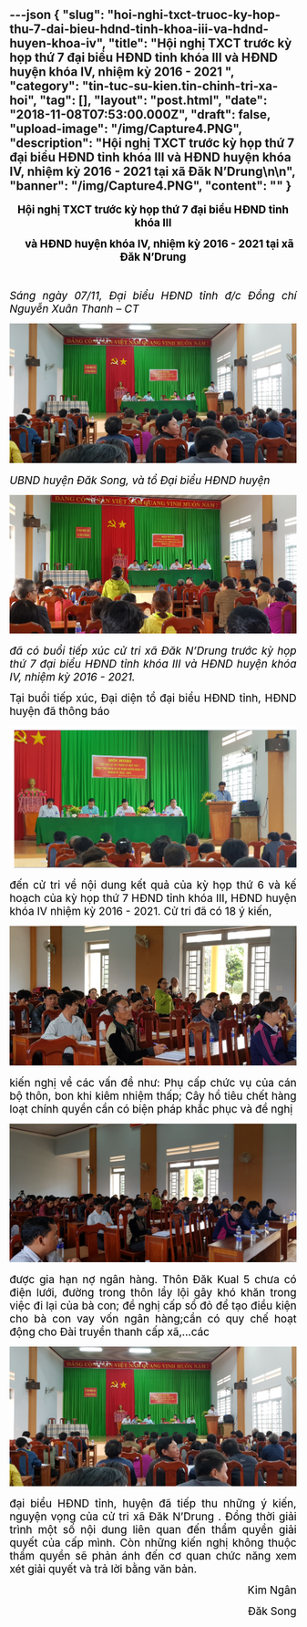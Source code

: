 ---json
{
    "slug": "hoi-nghi-txct-truoc-ky-hop-thu-7-dai-bieu-hdnd-tinh-khoa-iii-va-hdnd-huyen-khoa-iv",
    "title": "Hội nghị TXCT trước kỳ họp thứ 7 đại biểu HĐND tỉnh khóa III và HĐND huyện khóa IV, nhiệm kỳ 2016 - 2021 ",
    "category": "tin-tuc-su-kien.tin-chinh-tri-xa-hoi",
    "tag": [],
    "layout": "post.html",
    "date": "2018-11-08T07:53:00.000Z",
    "draft": false,
    "upload-image": "/img/Capture4.PNG",
    "description": "Hội nghị TXCT trước kỳ họp thứ 7 đại biểu HĐND tỉnh khóa III và HĐND huyện khóa IV, nhiệm kỳ 2016 - 2021 tại xã Đăk N’Drung\n\n",
    "banner": "/img/Capture4.PNG",
    "__content__": ""
}
---
<p style="text-align:center"><strong><span style="font-size:14.0pt"><span style="color:black">Hội nghị TXCT trước kỳ họp thứ 7 đại biểu HĐND tỉnh kh&oacute;a III</span></span></strong></p>

<p style="text-align:center"><strong><span style="font-size:14.0pt"><span style="color:black">&nbsp;&nbsp;&nbsp; &nbsp;v&agrave; HĐND huyện kh&oacute;a IV, nhiệm kỳ 2016 - 2021 tại x&atilde; Đăk N&rsquo;Drung</span></span></strong></p>

<p style="text-align:justify">&nbsp;</p>

<p style="text-align:justify"><em><span style="font-size:14.0pt"><span style="color:black">S&aacute;ng ng&agrave;y 07/11, Đại biểu HĐND tỉnh đ/c Đồng ch&iacute; Nguyễn Xu&acirc;n Thanh &ndash; CT </span></span></em></p>

<p style="text-align:justify"><em><span style="font-size:14.0pt"><span style="color:black"><img alt="" src="/img/Capture2.PNG" /></span></span></em></p>

<p style="text-align:justify"><em><span style="font-size:14.0pt"><span style="color:black">UBND huyện Đăk Song, v&agrave; tổ Đại biểu HĐND huyện </span></span></em></p>

<p style="text-align:justify"><em><span style="font-size:14.0pt"><span style="color:black"><img alt="" src="/img/Capture1.PNG" /></span></span></em></p>

<p style="text-align:justify"><em><span style="font-size:14.0pt"><span style="color:black">đ&atilde; c&oacute; buổi tiếp x&uacute;c cử tri x&atilde; Đăk N&rsquo;Drung trước kỳ họp thứ 7 đại biểu HĐND tỉnh kh&oacute;a III v&agrave; HĐND huyện kh&oacute;a IV, nhiệm kỳ 2016 - 2021.</span></span></em></p>

<p style="text-align:justify"><span style="font-size:14.0pt"><span style="color:black">Tại buổi tiếp x&uacute;c, Đại diện tổ đại biểu HĐND tỉnh, HĐND huyện đ&atilde; th&ocirc;ng b&aacute;o </span></span></p>

<p style="text-align:justify"><span style="font-size:14.0pt"><span style="color:black"><img alt="" src="/img/Capture3.PNG" /></span></span></p>

<p style="text-align:justify"><span style="font-size:14.0pt"><span style="color:black">đến cử tri về nội dung kết quả của kỳ họp thứ 6 v&agrave; kế hoạch của kỳ họp thứ 7 HĐND tỉnh kh&oacute;a III, HĐND huyện kh&oacute;a IV nhiệm kỳ 2016 - 2021. Cử tri đ&atilde; c&oacute; 18 &yacute; kiến, </span></span></p>

<p style="text-align:justify"><span style="font-size:14.0pt"><span style="color:black"><img alt="" src="/img/Capture5.PNG" /></span></span></p>

<p style="text-align:justify"><span style="font-size:14.0pt"><span style="color:black">kiến nghị về c&aacute;c vấn đề như: Phụ cấp chức vụ của c&aacute;n bộ th&ocirc;n, bon khi ki&ecirc;m nhiệm thấp; C&acirc;y hồ ti&ecirc;u chết h&agrave;ng loạt ch&iacute;nh quyền cần c&oacute; biện ph&aacute;p khắc phục v&agrave; đề nghị </span></span></p>

<p style="text-align:justify"><span style="font-size:14.0pt"><span style="color:black"><img alt="" src="/img/Capture6.PNG" /></span></span></p>

<p style="text-align:justify"><span style="font-size:14.0pt"><span style="color:black">được gia hạn nợ ng&acirc;n h&agrave;ng. Th&ocirc;n Đăk Kual 5 chưa c&oacute; điện lưới, đường trong th&ocirc;n lầy lội g&acirc;y kh&oacute; khăn trong việc đi lại của b&agrave; con; đề nghị cấp sổ đỏ để tạo điều kiện cho b&agrave; con vay vốn ng&acirc;n h&agrave;ng;cần c&oacute; quy chế hoạt động cho Đ&agrave;i truyền thanh cấp x&atilde;,&hellip;c&aacute;c </span></span></p>

<p style="text-align:justify"><span style="font-size:14.0pt"><span style="color:black"><img alt="" src="/img/Capture4.PNG" /></span></span></p>

<p style="text-align:justify"><span style="font-size:14.0pt"><span style="color:black">đại biểu HĐND tỉnh, huyện đ&atilde; tiếp thu những &yacute; kiến, nguyện vọng của cử tri x&atilde; Đăk N&rsquo;Drung . Đồng thời giải tr&igrave;nh một số nội dung li&ecirc;n quan đến thẩm quyền giải quyết của cấp m&igrave;nh. C&ograve;n những kiến nghị kh&ocirc;ng thuộc thẩm quyền sẽ phản &aacute;nh đến cơ quan chức năng xem x&eacute;t giải quyết v&agrave; trả lời bằng văn bản.</span></span></p>

<p style="text-align:right"><span style="font-size:14.0pt"><span style="color:black">Kim Ng&acirc;n</span></span></p>

<p style="text-align:right"><span style="font-size:14.0pt"><span style="color:black">Đăk Song</span></span></p>

<p>&nbsp;</p>
